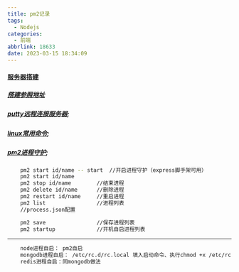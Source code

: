 ```yaml
---
title: pm2记录
tags:
  - Nodejs
categories:
  - 前端
abbrlink: 18633
date: 2023-03-15 18:34:09
---
```


#### [服务器搭建](http://nodejs.cn/api/)

##### [搭建参照地址](https://segmentfault.com/a/1190000013740262?utm_source=tag-newest)
##### [putty远程连接服务器](https://help.aliyun.com/document_detail/59083.html?spm=5176.10173289.107.1.73ee2e77Rk5hDi#windows);

##### [linux常用命令](http://www.runoob.com/linux/linux-command-manual.html);

##### [pm2进程守护](http://pm2.keymetrics.io/);

```bash
    pm2 start id/name -- start  //开启进程守护（express脚手架可用）
    pm2 start id/name
    pm2 stop id/name        //结束进程
    pm2 delete id/name      //删除进程
    pm2 restart id/name     //重启进程
    pm2 list                //进程列表
    //process.json配置

    pm2 save                //保存进程列表
    pm2 startup             //开机自启进程列表
```

---------------

```bash
    node进程自启： pm2自启
    mongodb进程自启： /etc/rc.d/rc.local 填入启动命令、执行chmod +x /etc/rc.d/rc.local
    redis进程自启：同mongodb做法
```